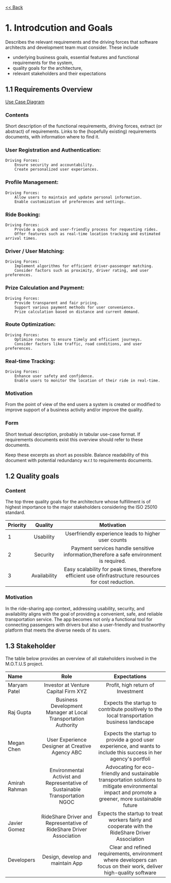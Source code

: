 [<< Back](/README.md)

# 1. Introdcution and Goals

Describes the relevant requirements and the driving forces that software architects and development team must consider. These include

- underlying business goals, essential features and functional requirements for the system,
- quality goals for the architecture,
- relevant stakeholders and their expectations

## 1.1 Requirements Overview

[Use Case Diagram](../materials/use_case_diagram.png)

### Contents

Short description of the functional requirements, driving forces, extract (or abstract) of requirements. Links to the (hopefully existing) requirements documents, with information where to find it.

### User Registration and Authentication:

    Driving Forces:
        Ensure security and accountability.
        Create personalized user experiences.

### Profile Management:

    Driving Forces:
        Allow users to maintain and update personal information.
        Enable customization of preferences and settings.

### Ride Booking:

    Driving Forces:
        Provide a quick and user-friendly process for requesting rides.
        Offer features such as real-time location tracking and estimated arrival times.

### Driver / User Matching:

    Driving Forces:
        Implement algorithms for efficient driver-passenger matching.
        Consider factors such as proximity, driver rating, and user preferences.

### Prize Calculation and Payment:

    Driving Forces:
        Provide transparent and fair pricing.
        Support various payment methods for user convenience.
        Prize calculation based on distance and current demand.

### Route Optimization:

    Driving Forces:
        Optimize routes to ensure timely and efficient journeys.
        Consider factors like traffic, road conditions, and user preferences.

### Real-time Tracking:

    Driving Forces:
        Enhance user safety and confidence.
        Enable users to monitor the location of their ride in real-time.

### Motivation

From the point of view of the end users a system is created or modified to improve support of a business activity and/or improve the quality.

### Form

Short textual description, probably in tabular use-case format. If requirements documents exist this overview should refer to these documents.

Keep these excerpts as short as possible. Balance readability of this document with potential redundancy w.r.t to requirements documents. 

## 1.2 Quality goals

### Content

The top three quality goals for the architecture whose fulfillment is of highest importance to the major stakeholders considering the ISO 25010 standard.


| Priority |                    Quality                     |                                                                     Motivation                                                                     |
|:---------|:----------------------------------------------:|:--------------------------------------------------------------------------------------------------------------------------------------------------:|
| 1        | Usability | Userfriendly experience leads to higher user counts                                                 |
| 2        | Security | Payment services handle sensitive information,therefore a safe environment is required.                               |
| 3        | Availability | Easy scalability for peak times, therefore efficient use ofinfrastructure resources for cost reduction.                       |

### Motivation

In the ride-sharing app context, addressing usability, security, and availability aligns with the goal of providing a convenient, safe, and reliable transportation service. The app becomes not only a functional tool for connecting passengers with drivers but also a user-friendly and trustworthy platform that meets the diverse needs of its users.

## 1.3 Stakeholder

The table below provides an overview of all stakeholders involved in the M.O.T.U.S project.

| Name          |                                     Role                                     |                                                                     Expectations                                                                     |
|:--------------|:----------------------------------------------------------------------------:|:----------------------------------------------------------------------------------------------------------------------------------------------------:|
| Maryam Patel  |                     Investor at Venture Capital Firm XYZ                     |                                                          Profit, high return of Investment                                                           |
| Raj Gupta     |        Business Development Manager at Local Transportation Authority        |                             Expects the startup to contribute positively to the local transportation business landscape                              |
| Megan Chen    |               User Experience Designer at Creative Agency ABC                |                  Expects the startup to provide a good user experience, and wants to include this success in her agency's portfoli                   |
| Amirah Rahman | Environmental Activist and Representative of Sustainable Transportation NGOC | Advocating for eco-friendly and sustainable transportation solutions to mitigate environmental impact and promote a greener, more sustainable future |
| Javier Gomez  |     RideShare Driver and Representative of RideShare Driver Association      |                           Expects the startup to treat workers fairly and cooperate with the RideShare Driver Association                            |
| Developers    |                       Design, develop and maintain App                       |                 Clear and refined requirements, environment where developers can focus on their work, deliver high-quality software                  |
